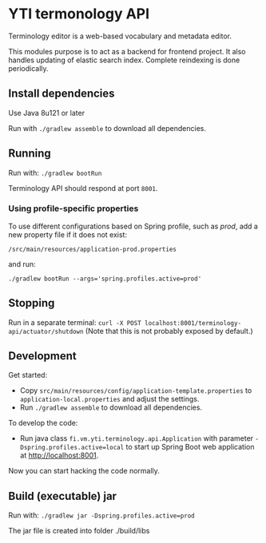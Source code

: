 # YTI termonology API

Terminology editor is a web-based vocabulary and metadata editor.

This modules purpose is to act as a backend for frontend project.
It also handles updating of elastic search index. Complete reindexing is done periodically.

## Install dependencies

Use Java 8u121 or later

Run with `./gradlew assemble` to download all dependencies.

## Running

Run with: `./gradlew bootRun`

Terminology API should respond at port `8001`.

### Using profile-specific properties

To use different configurations based on Spring profile, such as *prod*, add a new property
file if it does not exist:
```
/src/main/resources/application-prod.properties
```

and run:
```
./gradlew bootRun --args='spring.profiles.active=prod'
```

## Stopping

Run in a separate terminal: `curl -X POST localhost:8001/terminology-api/actuator/shutdown`
(Note that this is not probably exposed by default.)

## Development

Get started:

  - Copy `src/main/resources/config/application-template.properties` to `application-local.properties`
    and adjust the settings.
  - Run `./gradlew assemble` to download all dependencies.

To develop the code:

  - Run java class `fi.vm.yti.terminology.api.Application` with parameter `-Dspring.profiles.active=local` to start up Spring Boot web application at [http://localhost:8001](http://localhost:8001).

Now you can start hacking the code normally.

## Build (executable) jar

Run with: `./gradlew jar -Dspring.profiles.active=prod`

The jar file is created into folder ./build/libs

